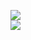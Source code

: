 [![](https://img.shields.io/badge/Made%20With-Github%20Spray-lightgrey.svg?style=for-the-badge&logo=github)](https://github.com/Annihil/github-spray#25651)  
[![](https://i.imgur.com/2DrTn0Z.gif)](https://github.com/Annihil/github-spray)